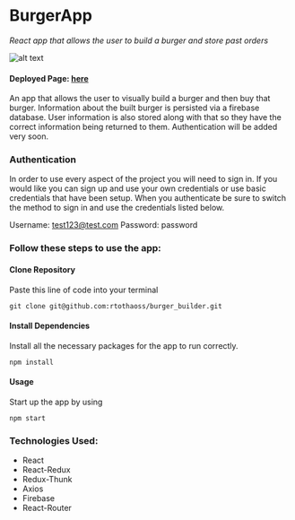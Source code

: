 # BurgerApp
*React app that allows the user to build a burger and store past orders*

![alt text](https://media.giphy.com/media/mCzHbKP0RDuiloLsTn/giphy.gif 'Burger App in Action')

#### Deployed Page: [here](https://react-my-burger-593d4.firebaseapp.com/)

An app that allows the user to visually build a burger and then buy that burger. Information about the built burger is persisted via a firebase database. User information is also stored along with that so they have the correct information being returned to them. Authentication will be added very soon.

### Authentication

In order to use every aspect of the project you will need to sign in. If you would like you can sign up and use your own credentials or use basic credentials that have been setup. When you authenticate be sure to switch the method to sign in and use the credentials listed below.

Username: test123@test.com
Password: password


### Follow these steps to use the app:

#### Clone Repository
Paste this line of code into your terminal

`` git clone git@github.com:rtothaoss/burger_builder.git ``

#### Install Dependencies 
Install all the necessary packages for the app to run correctly.

``` npm install ```

#### Usage

Start up the app by using

`` npm start ``

### Technologies Used:
* React
* React-Redux
* Redux-Thunk
* Axios
* Firebase
* React-Router

